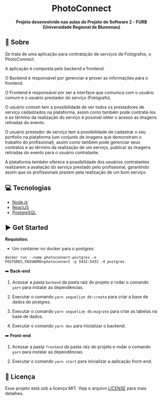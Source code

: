 <div align="center">
  <h1 >PhotoConnect</h1>
  <b>Projeto desenvolvido nas aulas de Projeto de Software 2 - FURB (Universidade Regional de Blumenau)</b>
</div>

## 🚀 Sobre
<p>Se trata de uma aplicação para contratação de serviços de Fotógrafos, o PhotoConnect.</p>
<p>A aplicação é composta pelo backend e frontend.</p>
<p>O Backend é responsável por gerenciar e prover as informações para o frontend.</p>
<p>O Frontend é responsável por ser a interface que comunica com o usuário comum e o usuário prestador do serviço (Fotógrafo).</p>
<p>O usuário comum tem a possibilidade de ver todos os prestadores de serviço cadastrados na plataforma, assim como também pode contratá-los e ao término da realização do serviço é possível obter o acesso as imagens retiradas do evento.</p>
<p>O usuário prestador de serviço tem a possibilidade de cadastrar o seu portfolio na plataforma (um conjunto de imagens que demonstram o trabalho do profissional), assim como também pode gerenciar seus contratos e ao término da realização de um serviço, publicar as imagens retiradas do evento para o usuário contratante.</p>
<p>A plataforma também oferece a possibilidade dos usuários contratantes realizarem a avaliação do serviço prestado pelo profissional, garantindo assim que os profissionais prezem pela realização de um bom serviço.</p>

## 💻 Tecnologias
 - [Node.js](https://nodejs.org/en/)
 - [ReactJS](https://pt-br.reactjs.org/)
 - [PostgreSQL](https://www.postgresql.org/)

## ▶️ Get Started
**Requisitos:**
   - Um container no docker para o postgres:

   `docker run --name photoconnect-postgres -e POSTGRES_PASSWORD=photoconnect -p 5432:5432 -d postgres`

➡️ **Back-end**

1. Acessar a pasta `backend` da pasta raiz do projeto e rodar o comando `yarn` para instalar as dependências.

2. Executar o comando `yarn sequelize db:create` para criar a base de dados do postgres.

3. Executar o comando `yarn sequelize db:migrate` para criar as tabelas na base de dados.

4. Executar o comando `yarn dev` para inicializar o backend.

➡️ **Front-end**

1. Acessar a pasta `frontend` da pasta raiz do projeto e rodar o comando `yarn` para instalar as dependências.

2. Executar o comando `yarn start` para inicializar a aplicação front-end.

## 📜 Licença

Esse projeto está sob a licença MIT. Veja o arquivo [LICENSE](LICENSE.md) para mais detalhes.
